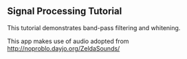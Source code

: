 ## Signal Processing Tutorial

This tutorial demonstrates band-pass filtering and whitening.

This app makes use of audio adopted from http://noproblo.dayjo.org/ZeldaSounds/
